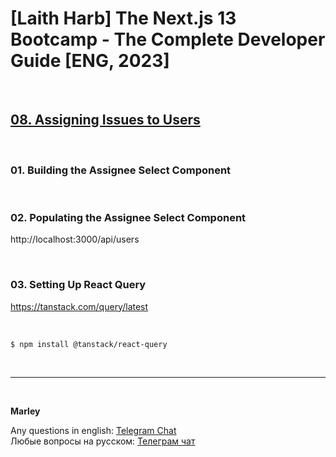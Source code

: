 # [Laith Harb] The Next.js 13 Bootcamp - The Complete Developer Guide [ENG, 2023]

<br/>

## [08. Assigning Issues to Users](https://github.com/webmakaka/Next.js-Projects-Build-an-Issue-Tracker/pull/9)

<br/>

### 01. Building the Assignee Select Component

<br/>

### 02. Populating the Assignee Select Component

http://localhost:3000/api/users

<br/>

### 03. Setting Up React Query

https://tanstack.com/query/latest

<br/>

```
$ npm install @tanstack/react-query
```

<br/>

---

<br/>

**Marley**

Any questions in english: <a href="https://jsdev.org/chat/">Telegram Chat</a>  
Любые вопросы на русском: <a href="https://jsdev.ru/chat/">Телеграм чат</a>
